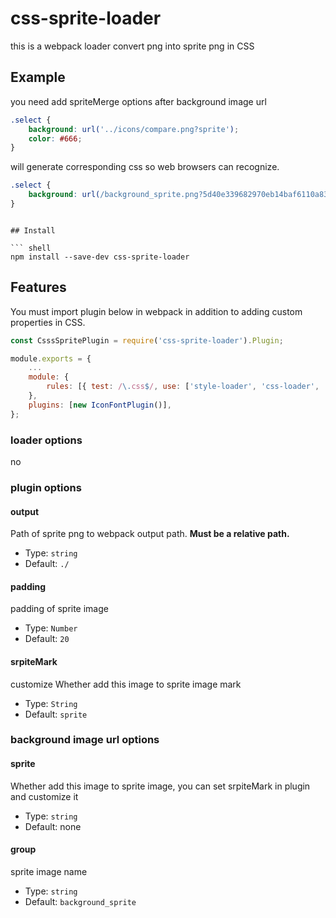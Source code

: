 # css-sprite-loader

this is a webpack loader  convert png into sprite png in CSS

## Example
you need add spriteMerge options after background image url

``` css
.select {
    background: url('../icons/compare.png?sprite');
    color: #666;
}
```
will generate corresponding css so web browsers can recognize.

``` css
.select {
    background: url(/background_sprite.png?5d40e339682970eb14baf6110a83ddde) no-repeat;background-position: -100px -0px;
}
```
```

## Install

``` shell
npm install --save-dev css-sprite-loader
```

## Features

You must import plugin below in webpack in addition to adding custom properties in CSS.

```javascript
const CsssSpritePlugin = require('css-sprite-loader').Plugin;

module.exports = {
    ...
    module: {
        rules: [{ test: /\.css$/, use: ['style-loader', 'css-loader', 'css-sprite-loader'] }],
    },
    plugins: [new IconFontPlugin()],
};
```

### loader options

no

### plugin options

#### output

Path of sprite png to webpack output path. **Must be a relative path.**

- Type: `string`
- Default: `./`

#### padding

padding of sprite image

- Type: `Number`
- Default: `20`

#### srpiteMark

customize Whether add this image to sprite image mark

- Type: `String`
- Default: `sprite`


### background image url options 

#### sprite

Whether add this image to sprite image, you can set srpiteMark in plugin and customize it

- Type: `string`
- Default: none

#### group

sprite image name

- Type: `string`
- Default: `background_sprite`



